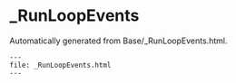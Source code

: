 
# _RunLoopEvents

Automatically generated from Base/_RunLoopEvents.html.

``` {raw} html
---
file: _RunLoopEvents.html
---
```
